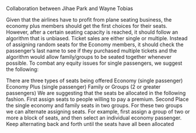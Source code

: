 Collaboration between Jihae Park and Wayne Tobias

Given that the airlines have to profit from plane seating business, the economy plus members should get the first choices for their seats. However, after a certain seating capacity is reached, it should follow an algorithm that is unbiased. Ticket sales are either single or multiple. 
Instead of assigning random seats for the Economy members, it should check the passenger’s last name to see if they purchased multiple tickets and the algorithm would allow family/groups to be seated together whenever possible. To combat any equity issues for single passengers, we suggest the following:


There are three types of seats being offered
    Economy (single passenger)
    Economy Plus (single passenger)
    Family or Groups (2 or greater passengers)
We are suggesting that the seats be allocated in the following fashion.
First assign seats to people willing to pay a premium.
Second Place the single economy and family seats in two groups.
For these two groups we can alternate assigning seats.  For example, first assign a group of two or more a block of seats, and then select an individual economy passenger.
Keep alternating back and forth until the seats have all been allocated
